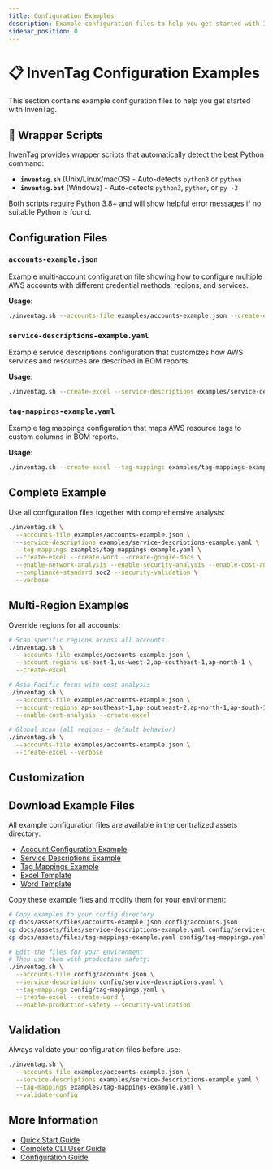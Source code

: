 ```yaml
---
title: Configuration Examples
description: Example configuration files to help you get started with InvenTag
sidebar_position: 0
---
```


# 📋 InvenTag Configuration Examples

This section contains example configuration files to help you get started with InvenTag.

## 🔧 Wrapper Scripts

InvenTag provides wrapper scripts that automatically detect the best Python command:

- **`inventag.sh`** (Unix/Linux/macOS) - Auto-detects `python3` or `python`
- **`inventag.bat`** (Windows) - Auto-detects `python3`, `python`, or `py -3`

Both scripts require Python 3.8+ and will show helpful error messages if no suitable Python is found.

## Configuration Files

### `accounts-example.json`
Example multi-account configuration file showing how to configure multiple AWS accounts with different credential methods, regions, and services.

**Usage:**
```bash
./inventag.sh --accounts-file examples/accounts-example.json --create-excel
```

### `service-descriptions-example.yaml`
Example service descriptions configuration that customizes how AWS services and resources are described in BOM reports.

**Usage:**
```bash
./inventag.sh --create-excel --service-descriptions examples/service-descriptions-example.yaml
```

### `tag-mappings-example.yaml`
Example tag mappings configuration that maps AWS resource tags to custom columns in BOM reports.

**Usage:**
```bash
./inventag.sh --create-excel --tag-mappings examples/tag-mappings-example.yaml
```

## Complete Example

Use all configuration files together with comprehensive analysis:

```bash
./inventag.sh \
  --accounts-file examples/accounts-example.json \
  --service-descriptions examples/service-descriptions-example.yaml \
  --tag-mappings examples/tag-mappings-example.yaml \
  --create-excel --create-word --create-google-docs \
  --enable-network-analysis --enable-security-analysis --enable-cost-analysis \
  --compliance-standard soc2 --security-validation \
  --verbose
```

## Multi-Region Examples

Override regions for all accounts:

```bash
# Scan specific regions across all accounts
./inventag.sh \
  --accounts-file examples/accounts-example.json \
  --account-regions us-east-1,us-west-2,ap-southeast-1,ap-north-1 \
  --create-excel

# Asia-Pacific focus with cost analysis
./inventag.sh \
  --accounts-file examples/accounts-example.json \
  --account-regions ap-southeast-1,ap-southeast-2,ap-north-1,ap-south-1 \
  --enable-cost-analysis --create-excel

# Global scan (all regions - default behavior)
./inventag.sh \
  --accounts-file examples/accounts-example.json \
  --create-excel --verbose
```

## Customization

## Download Example Files

All example configuration files are available in the centralized assets directory:

- [Account Configuration Example](../assets/files/accounts-example.json)
- [Service Descriptions Example](../assets/files/service-descriptions-example.yaml)
- [Tag Mappings Example](../assets/files/tag-mappings-example.yaml)
- [Excel Template](../assets/files/default_excel_template.json)
- [Word Template](../assets/files/default_word_template.yaml)

Copy these example files and modify them for your environment:

```bash
# Copy examples to your config directory
cp docs/assets/files/accounts-example.json config/accounts.json
cp docs/assets/files/service-descriptions-example.yaml config/service-descriptions.yaml
cp docs/assets/files/tag-mappings-example.yaml config/tag-mappings.yaml

# Edit the files for your environment
# Then use them with production safety:
./inventag.sh \
  --accounts-file config/accounts.json \
  --service-descriptions config/service-descriptions.yaml \
  --tag-mappings config/tag-mappings.yaml \
  --create-excel --create-word \
  --enable-production-safety --security-validation
```

## Validation

Always validate your configuration files before use:

```bash
./inventag.sh \
  --accounts-file examples/accounts-example.json \
  --service-descriptions examples/service-descriptions-example.yaml \
  --tag-mappings examples/tag-mappings-example.yaml \
  --validate-config
```

## More Information

- [Quick Start Guide](../getting-started/quick-start)
- [Complete CLI User Guide](../user-guides/CLI_USER_GUIDE)
- [Configuration Guide](../user-guides/CONFIGURATION_EXAMPLES)
